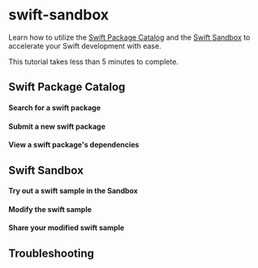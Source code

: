 
# swift-sandbox

Learn how to utilize the [Swift Package Catalog](https://packagecatalog.com)
and the [Swift Sandbox](https://swift.sandbox.bluemix.net) to accelerate your
Swift development with ease.

This tutorial takes less than 5 minutes to complete.


## Swift Package Catalog

#### Search for a swift package

#### Submit a new swift package

#### View a swift package's dependencies


## Swift Sandbox

#### Try out a swift sample in the Sandbox

#### Modify the swift sample

#### Share your modified swift sample


## Troubleshooting
